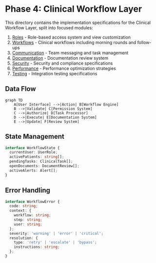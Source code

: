 
# Phase 4: Clinical Workflow Layer

This directory contains the implementation specifications for the Clinical Workflow Layer, split into focused modules:

1. [Roles](./ROLES.md) - Role-based access system and view customization
2. [Workflows](./WORKFLOWS.md) - Clinical workflows including morning rounds and follow-ups
3. [Communication](./COMMUNICATION.md) - Team messaging and task management
4. [Documentation](./DOCUMENTATION.md) - Documentation review system
5. [Security](./SECURITY.md) - Security and compliance specifications
6. [Performance](./PERFORMANCE.md) - Performance optimization strategies
7. [Testing](./TESTING.md) - Integration testing specifications

## Data Flow
```mermaid
graph TD
    A[User Interface] -->|Action| B[Workflow Engine]
    B -->|Validate| C[Permission System]
    C -->|Authorize| D[Task Processor]
    D -->|Execute| E[Documentation System]
    E -->|Update| F[Review System]
```

## State Management
```typescript
interface WorkflowState {
  currentUser: UserRole;
  activePatients: string[];
  pendingTasks: ClinicalTask[];
  openDocuments: DocumentReview[];
  activeAlerts: Alert[];
}
```

## Error Handling
```typescript
interface WorkflowError {
  code: string;
  context: {
    workflow: string;
    step: string;
    user: string;
  };
  severity: 'warning' | 'error' | 'critical';
  resolution: {
    type: 'retry' | 'escalate' | 'bypass';
    instructions: string;
  };
}
```
